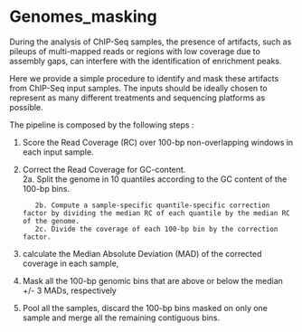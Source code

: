 # Genomes_masking
 
During the analysis of ChIP-Seq samples, the presence of artifacts, such as pileups of multi-mapped reads or regions with low coverage due to assembly gaps, can interfere with the identification of enrichment peaks.

Here we provide a simple procedure to identify and mask these artifacts from ChIP-Seq input samples.
The inputs should be ideally chosen to represent as many different treatments and sequencing platforms as possible.

The pipeline is composed by the following steps :

1.  Score the Read Coverage (RC) over 100-bp non-overlapping windows in each input sample. 
2.  Correct the Read Coverage for GC-content.      
           2a. Split the genome in 10 quantiles according to the GC content of the 100-bp bins.
           
           2b. Compute a sample-specific quantile-specific correction factor by dividing the median RC of each quantile by the median RC of the genome.           
           2c. Divide the coverage of each 100-bp bin by the correction factor.
3.  calculate the Median Absolute Deviation (MAD) of the corrected coverage in each sample,
4.  Mask all the 100-bp genomic bins that are above or below the median +/- 3 MADs, respectively
5.  Pool all the samples, discard the 100-bp bins masked on only one sample and merge all the remaining contiguous bins.
